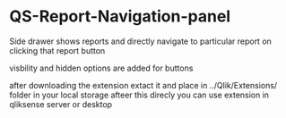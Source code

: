 # QS-Report-Navigation-panel
Side drawer shows reports and directly navigate to particular report on clicking that report button


visbility and hidden options are added for buttons 

after downloading the extension extact it and place in ../Qlik/Extensions/ folder in your local storage
afteer this direcly you can use extension in qliksense server or desktop



